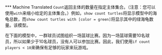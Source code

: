﻿*** Machine Translated
`Count`返回主体的数量在指定主体集合。（注意：您可以使用`with`来缩小给定的主体集合。）例如，`show count turtles`将显示模型中的海龟总数，而`show count turtles with [color = green]`将显示其中的绿海龟数量。该模型。

在下面的模型中，一群球员试图组织一场篮球比赛。因为一场篮球需要10名球员，所以如果少于10名球员，没有人可以参加比赛。因此，我们使用`if count players < 10`来确保有足够的玩家来玩游戏。